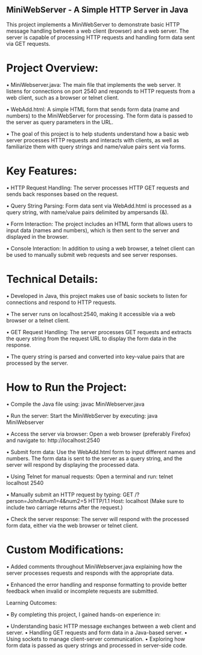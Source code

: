 ## MiniWebServer - A Simple HTTP Server in Java

This project implements a MiniWebServer to demonstrate basic HTTP message handling between a web client (browser) and a web server. The server is capable of processing HTTP requests and handling form data sent via GET requests.

# Project Overview:

• MiniWebserver.java: The main file that implements the web server. It listens for connections on port 2540 and responds to HTTP requests from a web client, such as a browser or telnet client.

• WebAdd.html: A simple HTML form that sends form data (name and numbers) to the MiniWebServer for processing. The form data is passed to the server as query parameters in the URL.

• The goal of this project is to help students understand how a basic web server processes HTTP requests and interacts with clients, as well as familiarize them with query strings and name/value pairs sent via forms.


# Key Features:

• HTTP Request Handling: The server processes HTTP GET requests and sends back responses based on the request.

• Query String Parsing: Form data sent via WebAdd.html is processed as a query string, with name/value pairs delimited by ampersands (&).

• Form Interaction: The project includes an HTML form that allows users to input data (names and numbers), which is then sent to the server and displayed in the browser.

• Console Interaction: In addition to using a web browser, a telnet client can be used to manually submit web requests and see server responses.

# Technical Details:

• Developed in Java, this project makes use of basic sockets to listen for connections and respond to HTTP requests.

• The server runs on localhost:2540, making it accessible via a web browser or a telnet client.

• GET Request Handling: The server processes GET requests and extracts the query string from the request URL to display the form data in the response.

• The query string is parsed and converted into key-value pairs that are processed by the server.

# How to Run the Project:

• Compile the Java file using: javac MiniWebserver.java

• Run the server: Start the MiniWebServer by executing: java MiniWebserver

• Access the server via browser: Open a web browser (preferably Firefox) and navigate to: http://localhost:2540

• Submit form data:
 Use the WebAdd.html form to input different names and numbers.
 The form data is sent to the server as a query string, and the server will respond by displaying the processed data.

• Using Telnet for manual requests: Open a terminal and run: telnet localhost 2540

• Manually submit an HTTP request by typing:
 GET /?person=John&num1=4&num2=5 HTTP/1.1
 Host: localhost
(Make sure to include two carriage returns after the request.)

• Check the server response: The server will respond with the processed form data, either via the web browser or telnet client.

# Custom Modifications:

• Added comments throughout MiniWebserver.java explaining how the server processes requests and responds with the appropriate data.

• Enhanced the error handling and response formatting to provide better feedback when invalid or incomplete requests are submitted.

Learning Outcomes:

• By completing this project, I gained hands-on experience in:

• Understanding basic HTTP message exchanges between a web client and server.
• Handling GET requests and form data in a Java-based server.
• Using sockets to manage client-server communication.
• Exploring how form data is passed as query strings and processed in server-side code.
